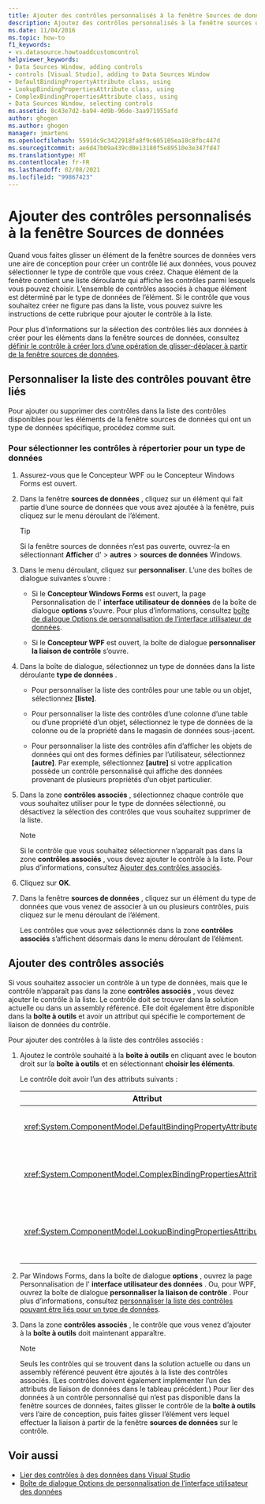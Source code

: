 ```yaml
---
title: Ajouter des contrôles personnalisés à la fenêtre Sources de données
description: Ajoutez des contrôles personnalisés à la fenêtre sources de données dans Visual Studio. Personnalisez la liste des contrôles pouvant être liés. Ajoutez des contrôles associés.
ms.date: 11/04/2016
ms.topic: how-to
f1_keywords:
- vs.datasource.howtoaddcustomcontrol
helpviewer_keywords:
- Data Sources Window, adding controls
- controls [Visual Studio], adding to Data Sources Window
- DefaultBindingPropertyAttribute class, using
- LookupBindingPropertiesAttribute class, using
- ComplexBindingPropertiesAttribute class, using
- Data Sources Window, selecting controls
ms.assetid: 8c43e7d2-ba94-4d9b-96de-3aa971955afd
author: ghogen
ms.author: ghogen
manager: jmartens
ms.openlocfilehash: 5591dc9c3422918fa8f9c605105ea10c8fbc447d
ms.sourcegitcommit: ae6d47b09a439cd0e13180f5e89510e3e347fd47
ms.translationtype: MT
ms.contentlocale: fr-FR
ms.lasthandoff: 02/08/2021
ms.locfileid: "99867423"
---
```

# <a name="add-custom-controls-to-the-data-sources-window"></a>Ajouter des contrôles personnalisés à la fenêtre Sources de données

Quand vous faites glisser un élément de la fenêtre sources de données vers une aire de conception pour créer un contrôle lié aux données, vous pouvez sélectionner le type de contrôle que vous créez. Chaque élément de la fenêtre contient une liste déroulante qui affiche les contrôles parmi lesquels vous pouvez choisir. L’ensemble de contrôles associés à chaque élément est déterminé par le type de données de l’élément. Si le contrôle que vous souhaitez créer ne figure pas dans la liste, vous pouvez suivre les instructions de cette rubrique pour ajouter le contrôle à la liste.

Pour plus d’informations sur la sélection des contrôles liés aux données à créer pour les éléments dans la fenêtre sources de données, consultez [définir le contrôle à créer lors d’une opération de glisser-déplacer à partir de la fenêtre sources de données](../data-tools/set-the-control-to-be-created-when-dragging-from-the-data-sources-window.md).

## <a name="customize-the-bindable-controls-list"></a>Personnaliser la liste des contrôles pouvant être liés

Pour ajouter ou supprimer des contrôles dans la liste des contrôles disponibles pour les éléments de la fenêtre sources de données qui ont un type de données spécifique, procédez comme suit.

### <a name="to-select-the-controls-to-be-listed-for-a-data-type"></a>Pour sélectionner les contrôles à répertorier pour un type de données

1. Assurez-vous que le Concepteur WPF ou le Concepteur Windows Forms est ouvert.

2. Dans la fenêtre **sources de données** , cliquez sur un élément qui fait partie d’une source de données que vous avez ajoutée à la fenêtre, puis cliquez sur le menu déroulant de l’élément.

   > [!TIP]
   > Si la fenêtre sources de données n’est pas ouverte, ouvrez-la en sélectionnant **Afficher** d'  >  **autres**  >  **sources de données** Windows.

3. Dans le menu déroulant, cliquez sur **personnaliser**. L’une des boîtes de dialogue suivantes s’ouvre :

    - Si le **Concepteur Windows Forms** est ouvert, la page Personnalisation de l' **interface utilisateur de données** de la boîte de dialogue **options** s’ouvre. Pour plus d’informations, consultez [boîte de dialogue Options de personnalisation de l’interface utilisateur de données](../ide/reference/options-windows-forms-designer-data-ui-customization.md).

    - Si le **Concepteur WPF** est ouvert, la boîte de dialogue **personnaliser la liaison de contrôle** s’ouvre.

4. Dans la boîte de dialogue, sélectionnez un type de données dans la liste déroulante **type de données** .

    - Pour personnaliser la liste des contrôles pour une table ou un objet, sélectionnez **[liste]**.

    - Pour personnaliser la liste des contrôles d’une colonne d’une table ou d’une propriété d’un objet, sélectionnez le type de données de la colonne ou de la propriété dans le magasin de données sous-jacent.

    - Pour personnaliser la liste des contrôles afin d’afficher les objets de données qui ont des formes définies par l’utilisateur, sélectionnez **[autre]**. Par exemple, sélectionnez **[autre]** si votre application possède un contrôle personnalisé qui affiche des données provenant de plusieurs propriétés d’un objet particulier.

5. Dans la zone **contrôles associés** , sélectionnez chaque contrôle que vous souhaitez utiliser pour le type de données sélectionné, ou désactivez la sélection des contrôles que vous souhaitez supprimer de la liste.

    > [!NOTE]
    > Si le contrôle que vous souhaitez sélectionner n’apparaît pas dans la zone **contrôles associés** , vous devez ajouter le contrôle à la liste. Pour plus d’informations, consultez [Ajouter des contrôles associés](#add-associated-controls).

6. Cliquez sur **OK**.

7. Dans la fenêtre **sources de données** , cliquez sur un élément du type de données que vous venez de associer à un ou plusieurs contrôles, puis cliquez sur le menu déroulant de l’élément.

     Les contrôles que vous avez sélectionnés dans la zone **contrôles associés** s’affichent désormais dans le menu déroulant de l’élément.

## <a name="add-associated-controls"></a>Ajouter des contrôles associés

Si vous souhaitez associer un contrôle à un type de données, mais que le contrôle n’apparaît pas dans la zone **contrôles associés** , vous devez ajouter le contrôle à la liste. Le contrôle doit se trouver dans la solution actuelle ou dans un assembly référencé. Elle doit également être disponible dans la **boîte à outils** et avoir un attribut qui spécifie le comportement de liaison de données du contrôle.

Pour ajouter des contrôles à la liste des contrôles associés :

1. Ajoutez le contrôle souhaité à la **boîte à outils** en cliquant avec le bouton droit sur la **boîte à outils** et en sélectionnant **choisir les éléments**.

     Le contrôle doit avoir l’un des attributs suivants :

    |Attribut|Description|
    |---------------|-----------------|
    |<xref:System.ComponentModel.DefaultBindingPropertyAttribute>|Implémentez cet attribut sur des contrôles simples qui affichent une seule colonne (ou propriété) de données, par exemple <xref:System.Windows.Forms.TextBox> .|
    |<xref:System.ComponentModel.ComplexBindingPropertiesAttribute>|Implémentez cet attribut sur des contrôles qui affichent des listes (ou tables) de données, telles qu’un <xref:System.Windows.Forms.DataGridView> .|
    |<xref:System.ComponentModel.LookupBindingPropertiesAttribute>|Implémentez cet attribut sur des contrôles qui affichent des listes (ou tables) de données, mais qui doivent également présenter une seule colonne ou propriété, telle qu’un <xref:System.Windows.Forms.ComboBox> .|

2. Par Windows Forms, dans la boîte de dialogue **options** , ouvrez la page Personnalisation de l' **interface utilisateur des données** . Ou, pour WPF, ouvrez la boîte de dialogue **personnaliser la liaison de contrôle** . Pour plus d’informations, consultez [personnaliser la liste des contrôles pouvant être liés pour un type de données](#customize-the-bindable-controls-list).

3. Dans la zone **contrôles associés** , le contrôle que vous venez d’ajouter à la **boîte à outils** doit maintenant apparaître.

    > [!NOTE]
    > Seuls les contrôles qui se trouvent dans la solution actuelle ou dans un assembly référencé peuvent être ajoutés à la liste des contrôles associés. (Les contrôles doivent également implémenter l’un des attributs de liaison de données dans le tableau précédent.) Pour lier des données à un contrôle personnalisé qui n’est pas disponible dans la fenêtre sources de données, faites glisser le contrôle de la **boîte à outils** vers l’aire de conception, puis faites glisser l’élément vers lequel effectuer la liaison à partir de la fenêtre **sources de données** sur le contrôle.

## <a name="see-also"></a>Voir aussi

- [Lier des contrôles à des données dans Visual Studio](../data-tools/bind-controls-to-data-in-visual-studio.md)
- [Boîte de dialogue Options de personnalisation de l’interface utilisateur des données](../ide/reference/options-windows-forms-designer-data-ui-customization.md)
